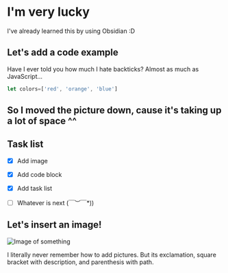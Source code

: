 # I'm very lucky
I've already learned this by using Obsidian :D

## Let's add a code example
Have I ever told you how much I hate backticks? Almost as much as JavaScript...

``` javascript
let colors=['red', 'orange', 'blue']
```
## So I moved the picture down, cause it's taking up a lot of space ^^

## Task list
- [x] Add image
- [x] Add code block
- [x] Add task list
- [ ] Whatever is next \(￣︶￣*\))



## Let's insert an image!

![Image of something](https://octodex.github.com/images/yaktocat.png)

I literally never remember how to add pictures.
But its exclamation, square bracket with description, and parenthesis with path.

